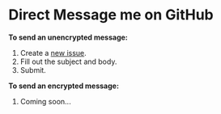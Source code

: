 Direct Message me on GitHub
===========================

**To send an unencrypted message:**

1. Create a [new issue](https://github.com/kemp/dm/issues/new).
1. Fill out the subject and body.
1. Submit.

**To send an encrypted message:**

1. Coming soon...

